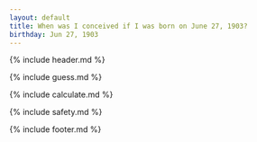 ```yaml
---
layout: default
title: When was I conceived if I was born on June 27, 1903?
birthday: Jun 27, 1903
---
```


{% include header.md %}

{% include guess.md %}

{% include calculate.md %}

{% include safety.md %}

{% include footer.md %}



